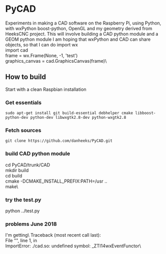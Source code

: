 # PyCAD
Experiments in making a CAD software on the Raspberry Pi, using Python, with wxPython boost-python, OpenGL and my geometry derived from HeeksCNC project.
This will involve building a CAD python module and a GEOM python module
I am hoping that wxPython and CAD can share objects, so that I can do
import wx\
import cad\
frame = wx.Frame(None, -1, 'test')\
graphics_canvas = cad.GraphicsCanvas(frame)\

## How to build ##
Start with a clean Raspbian installation

### Get essentials ###
```
sudo apt-get install git build-essential debhelper cmake libboost-python-dev python-dev libwxgtk2.8-dev python-wxgtk2.8
```

### Fetch sources ###
```
git clone https://github.com/danheeks/PyCAD.git
```

### build CAD python module ###
cd PyCAD/trunk/CAD\
mkdir build\
cd build\
cmake -DCMAKE_INSTALL_PREFIX:PATH=/usr ..\
make\

### try the test.py ###
python ../test.py

### problems June 2018 ###
I'm getting\ 
Traceback (most recent call last):\
  File "<stdin>", line 1, in <module>\
ImportError: ./cad.so: undefined symbol: _ZTI14wxEventFunctor\
